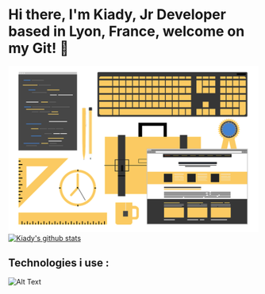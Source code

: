 ### <h1> Hi there, I'm Kiady, Jr Developer based in Lyon, France, welcome on my Git! 👋 </h1>
![Cover](https://github.com/Kiady9/Kiady9/blob/main/Git_README_img/Git_Banner_1280.png)
[![Kiady's github stats](https://github-readme-stats.vercel.app/api?username=Kiady9&theme=blue-green)](https://github.com/Kiady9)
### <h2> Technologies i use : </h2>
 ![Alt Text](https://media.giphy.com/media/vFKqnCdLPNOKc/giphy.gif)
